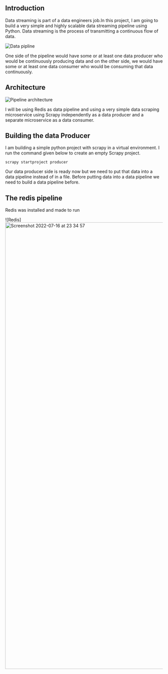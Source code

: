 

## Introduction

Data streaming is part of a data engineers job.In this project, I am going to build a very simple and highly scalable data streaming pipeline using Python. Data streaming is the process of transmitting a continuous flow of data.

![Data pipline](https://user-images.githubusercontent.com/51442225/179332300-80b9eb84-30c7-475d-96eb-459b7a13ee5b.png)

One side of the pipeline would have some or at least one data producer who would be continuously producing data and on the other side, we would have some or at least one data consumer who would be consuming that data continuously.

## Architecture

![Pipeline architecture](https://miro.medium.com/max/1400/1*9m4bX85qMH3jAeimuDR_kQ.png)

I will be using Redis as data pipeline and using a very simple data scraping microservice using Scrapy independently as a data producer and a separate microservice as a data consumer.

## Building the data Producer

I am building a simple python project with scrapy in a virtual environment.
I run the command given below to create an empty Scrapy project.

`scrapy startproject producer`

Our data producer side is ready now but we need to put that data into a data pipeline instead of in a file. Before putting data into a data pipeline we need to build a data pipeline before.

## The redis pipeline

Redis was installed and made to run

![Redis]<img width="1425" alt="Screenshot 2022-07-16 at 23 34 57" src="https://user-images.githubusercontent.com/51442225/179371178-21e0ad6b-812b-47dc-8f56-a1139fcd1ce1.png">




